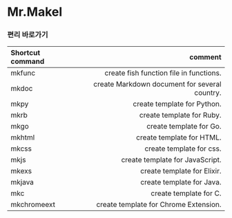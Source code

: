 # Mr.Makel

### 편리 바로가기

| Shortcut command | comment |
|:-----------|------------:|
| mkfunc | create fish function file in functions. |
| mkdoc | create Markdown document for several country. |
| mkpy | create template for Python. |
| mkrb | create template for Ruby. |
| mkgo | create template for Go. |
| mkhtml | create template for HTML. |
| mkcss | create template for css. |
| mkjs | create template for JavaScript. |
| mkexs| create template for Elixir. |
| mkjava | create template for Java. |
| mkc | create template for C. |
| mkchromeext | create template for Chrome Extension. |
